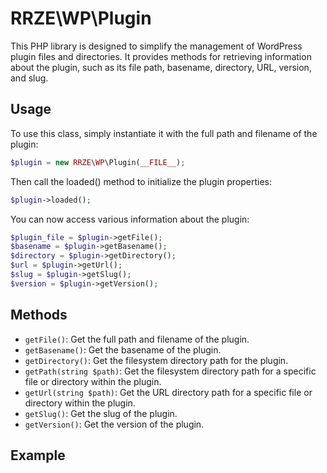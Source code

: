 # RRZE\WP\Plugin

This PHP library is designed to simplify the management of WordPress plugin files and directories. It provides methods for retrieving information about the plugin, such as its file path, basename, directory, URL, version, and slug.

## Usage

To use this class, simply instantiate it with the full path and filename of the plugin:
```php
$plugin = new RRZE\WP\Plugin(__FILE__);
```

Then call the loaded() method to initialize the plugin properties:
```php
$plugin->loaded();
```

You can now access various information about the plugin:
```php
$plugin_file = $plugin->getFile();
$basename = $plugin->getBasename();
$directory = $plugin->getDirectory();
$url = $plugin->getUrl();
$slug = $plugin->getSlug();
$version = $plugin->getVersion();
```

## Methods

- `getFile()`: Get the full path and filename of the plugin.
- `getBasename()`: Get the basename of the plugin.
- `getDirectory()`: Get the filesystem directory path for the plugin.
- `getPath(string $path)`: Get the filesystem directory path for a specific file or directory within the plugin.
- `getUrl(string $path)`: Get the URL directory path for a specific file or directory within the plugin.
- `getSlug()`: Get the slug of the plugin.
- `getVersion()`: Get the version of the plugin.

## Example
